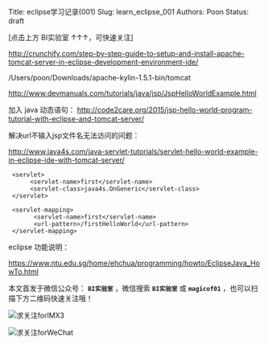 Title:  eclipse学习记录(001)
Slug:  learn_eclipse_001
Authors: Poon
Status: draft



[点击上方 BI实验室 ↑↑↑，可快速关注]




http://crunchify.com/step-by-step-guide-to-setup-and-install-apache-tomcat-server-in-eclipse-development-environment-ide/


/Users/poon/Downloads/apache-kylin-1.5.1-bin/tomcat


http://www.devmanuals.com/tutorials/java/jsp/JspHelloWorldExample.html


加入 java 动态语句：
http://code2care.org/2015/jsp-hello-world-program-tutorial-with-eclipse-and-tomcat-server/


解决url不输入jsp文件名无法访问的问题：

http://www.java4s.com/java-servlet-tutorials/servlet-hello-world-example-in-eclipse-ide-with-tomcat-server/




<web-app>

     <servlet>
          <servlet-name>first</servlet-name>
          <servlet-class>java4s.OnGeneric</servlet-class>
     </servlet>

     <servlet-mapping>
           <servlet-name>first</servlet-name>
           <url-pattern>/firstHelloWorld</url-pattern>
     </servlet-mapping>

</web-app>


eclipse 功能说明：

https://www.ntu.edu.sg/home/ehchua/programming/howto/EclipseJava_HowTo.html

本文首发于微信公众号： **`BI实验室`** ，微信搜索 **`BI实验室`** 或 **`magicof01`** ，也可以扫描下方二维码快速关注哦！

![求关注forIMX3](http://www.imx3.com/img/weixin_bi_common/sdr_code_tree.png)

![求关注forWeChat](https://mmbiz.qlogo.cn/mmbiz/sfKia69cLy1yGH30FHU6SYaJPqvibh7Wib9Pg2V6rc7zjaPJ7aKk9NcpQb9IIhZLCIG8CB4b0QV2vKWopevlhvafw/0?wx_fmt=png)


